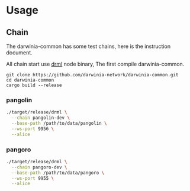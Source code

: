 Usage
===


## Chain

The darwinia-common has some test chains, here is the instruction document.

All chain start use [drml](../node/cli) node binary, The first compile darwinia-common.

```shell
git clone https://github.com/darwinia-network/darwinia-common.git
cd darwinia-common
cargo build --release
```

### pangolin

```bash
./target/release/drml \
  --chain pangolin-dev \
  --base-path /path/to/data/pangolin \
  --ws-port 9956 \
  --alice
```

### pangoro

```bash
./target/release/drml \
  --chain pangoro-dev \
  --base-path /path/to/data/pangoro \
  --ws-port 9955 \
  --alice
```


